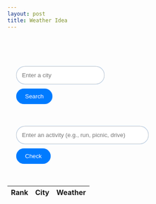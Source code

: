 ```yaml
---
layout: post
title: Weather Idea
---
```


<br>

  <style>
/* Keyframes for pulsing border animation */
@keyframes pulse {
  0% {
    box-shadow: 0 0 0 0 rgba(0, 123, 255, 0.5);
  }
  50% {
    box-shadow: 0 0 15px 5px rgba(0, 123, 255, 0.5); /* Larger shadow */
  }
  100% {
    box-shadow: 0 0 0 0 rgba(0, 123, 255, 0.5);
  }
}

/* General container styling */
.weather-container, .activity-container {
  margin-top: 50px;
  text-align: left; /* Align content to the left */
  padding: 0 20px; /* Add padding for better alignment */
}

/* Input and button containers */
.weather-input-container, .activity-input-container {
  display: flex;
  flex-direction: column;
  align-items: flex-start; /* Align items to the start of the container */
}

/* Text boxes with animation */
input[type="text"] {
  padding: 12px;
  border: 1px solid #ccc;
  border-radius: 20px;
  margin-bottom: 10px; /* Add spacing between text box and button */
  width: 200px; /* Set width for weather input */
  animation: pulse 2s infinite; /* Apply the pulsing animation */
}

.activity-input-container input[type="text"] {
  width: 300px; /* Set larger width for activity input */
}

/* Buttons with animation */
button {
  padding: 10px 20px;
  background-color: #007bff;
  color: #fff;
  border: none;
  border-radius: 20px;
  cursor: pointer;
  transition: background-color 0.3s, box-shadow 0.3s; /* Add transition for box-shadow */
  outline: none;
  animation: pulse 2s infinite; /* Apply the pulsing animation */
}

/* Stop animation and apply solid shadow when button is focused */
button:focus {
  box-shadow: 0 0 10px rgba(0, 123, 255, 0.7); /* Solid shadow when focused */
  animation: none; /* Stop the pulsing animation */
}

button:hover {
  background-color: #0056b3;
  box-shadow: 0 0 10px rgba(0, 123, 255, 0.5); /* Apply shadow on hover for consistency */
}

/* Spacing for suggestion */
#activity-suggestion {
  margin-top: 20px; /* Add spacing between the button and the suggestion */
}

/* Spacing for weather chart */
#top-cities-table {
  margin-top: 50px; /* Add spacing between the check button and the chart */
}

  </style>

<!-- Existing Weather Search and Display -->
<div class="weather-container">
  <div class="weather-input-container">
    <input type="text" id="location" placeholder="Enter a city">
    <button onclick="fetchWeather()">Search</button>
  </div>
  <div id="weather-data"></div>
</div>

<!-- Activity Check Section (Moved Down and Larger Text Box) -->
<div class="activity-container">
  <div class="activity-input-container">
    <input type="text" id="activity" placeholder="Enter an activity (e.g., run, picnic, drive)">
    <button onclick="checkActivityWeather()">Check</button>
  </div>
  <div id="activity-suggestion"></div>
</div>

  <!-- Table to display top 10 cities' weather data -->
  <table id="top-cities-table" class="container">
    <thead>
      <tr>
        <th>Rank</th>
        <th>City</th>
        <th>Weather</th>
      </tr>
    </thead>
    <tbody>
      <!-- Data for top 10 cities will be inserted here dynamically -->
    </tbody>
  </table>

  <script>
// Function to fetch weather data when called
function fetchWeather() {
  var locationInput = document.getElementById("location");
  var location = locationInput.value.trim();

  if (location === "") {
    alert("Please enter a city.");
    return;
  }

  var OpenWeatherMapAPIKey = "06ffac091aa8f9ef15e54c9209611dcd";
  var URL = `https://api.openweathermap.org/data/2.5/weather?q=${location}&appid=${OpenWeatherMapAPIKey}`;

  fetch(URL)
    .then(response => response.json())
    .then(data => {
      if (data.sys) {
        var weatherContainer = document.getElementById("weather-data");
        var temperature = Math.round(((data.main.temp - 273.15) * (9 / 5)) + 32).toFixed(0);

        weatherContainer.innerHTML = `
          <br>
          <h2>Weather in ${data.name}, ${data.sys.country} looks like:</h2>
          <p>Temperature: ${temperature}°F, ${data.weather[0].description}</p>
          <p>Humidity is ${data.main.humidity}%</p>
        `;
      } else {
        console.error("Error fetching weather data: Country information not available.");
        alert('Please try retyping the city name');
      }
    })
    .catch(error => {
      console.error("Error fetching weather data:", error);
    });
}

// Function to fetch weather data when called
function fetchWeather() {
  var locationInput = document.getElementById("location");
  var location = locationInput.value.trim();

  if (location === "") {
    alert("Please enter a city.");
    return;
  }

  var OpenWeatherMapAPIKey = "06ffac091aa8f9ef15e54c9209611dcd";
  var URL = `https://api.openweathermap.org/data/2.5/weather?q=${location}&appid=${OpenWeatherMapAPIKey}`;

  fetch(URL)
    .then(response => response.json())
    .then(data => {
      if (data.sys) {
        var weatherContainer = document.getElementById("weather-data");
        var temperature = Math.round(((data.main.temp - 273.15) * (9 / 5)) + 32).toFixed(0);
        var description = data.weather[0].description;

        weatherContainer.innerHTML = `
          <br>
          <h2>Weather in ${data.name}, ${data.sys.country} looks like:</h2>
          <p id="temperature">Temperature: ${temperature}°F</p>
          <p id="description">Description: ${description}</p>
          <p>Humidity is ${data.main.humidity}%</p>
        `;
      } else {
        console.error("Error fetching weather data: Country information not available.");
        alert('Please try retyping the city name');
      }
    })
    .catch(error => {
      console.error("Error fetching weather data:", error);
    });
}

// Check weather for a specific activity
function checkActivityWeather() {
  var activity = document.getElementById("activity").value.trim().toLowerCase();
  var weatherContainer = document.getElementById("weather-data");

  // Ensure that the weather data is populated
  if (!weatherContainer.innerHTML) {
    alert("Please search for the weather of a city first.");
    return;
  }

  // Safely extract the temperature and description from their respective elements
  var temperatureElement = document.getElementById("temperature");
  var descriptionElement = document.getElementById("description");

  if (!temperatureElement || !descriptionElement) {
    alert("Weather data is missing. Please try again.");
    return;
  }

  var temperature = parseFloat(temperatureElement.innerText.replace("Temperature: ", "").replace("°F", ""));
  var description = descriptionElement.innerText.replace("Description: ", "");

  var recommendation = "";
  if (activity.includes("run") || activity.includes("hike")) {
    if (temperature > 32 && temperature < 75 && description.includes("clear")) {
      recommendation = "Great weather for a run or hike!";
    } else {
      recommendation = "Maybe reconsider; it's not ideal weather for running or hiking.";
    }
  } else if (activity.includes("picnic")) {
    if (temperature >= 50 && temperature <= 85 && !description.includes("rain")) {
      recommendation = "Perfect weather for a picnic!";
    } else {
      recommendation = "Not the best weather for a picnic.";
    }
  } else if (activity.includes("drive")) {
    if (!description.includes("rain") && !description.includes("snow") && temperature > 32) {
      recommendation = "Good weather for a drive!";
    } else {
      recommendation = "Be cautious, weather conditions are not ideal for driving.";
    }
  } else {
    recommendation = "Sorry, I don't have a recommendation for that activity.";
  }

  var suggestionContainer = document.getElementById("activity-suggestion");
  suggestionContainer.innerHTML = `<p>${recommendation}</p>`;
}



// Function to fetch weather for a specific city
function fetchWeatherForCity(cityName) {
  var OpenWeatherMapAPIKey = "06ffac091aa8f9ef15e54c9209611dcd"; 
  var URL = `https://api.openweathermap.org/data/2.5/weather?q=${cityName}&appid=${OpenWeatherMapAPIKey}`;

  return fetch(URL)
    .then(response => {
      if (!response.ok) {
        throw new Error("Network response was not ok");
      }
      return response.json();
    })
    .then(data => {
      if (data && data.main) {
        return data;
      } else {
        throw new Error("Weather data not available for city: " + cityName);
      }
    })
    .catch(error => {
      console.error("Error fetching weather data for city:", error);
      return null;
    });
}

// Fetch weather for top cities and populate table
function fetchWeatherForTopCities() {
  var topCities = ["New York", "Los Angeles", "Chicago", "Houston", "Phoenix", "Philadelphia", "San Antonio", "San Diego", "Dallas", "Austin"];

  Promise.all(topCities.map(city => fetchWeatherForCity(city)))
    .then(weatherDataArray => {
      var tableBody = document.querySelector("#top-cities-table tbody");
      tableBody.innerHTML = "";

      weatherDataArray.forEach((weatherData, index) => {
        if (weatherData) {
          var temperature = Math.round(((weatherData.main.temp - 273.15) * (9 / 5)) + 32).toFixed(0);
          var row = `<tr>
                       <td>${index + 1}</td>
                       <td>${topCities[index]}</td>
                       <td>${temperature}°F, ${weatherData.weather[0].description}</td>
                     </tr>`;
          tableBody.innerHTML += row;
        }
      });
    })
    .catch(error => {
      console.error("Error fetching weather data for top cities:", error);
    });
}

fetchWeatherForTopCities();
  </script>
